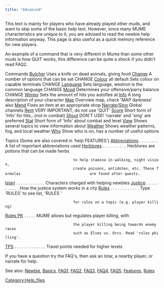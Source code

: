 ```yaml
---
title: "Advanced"
---
```


This text is mainly for players who have already played other muds, and
want to skip some of the basic help text. However, since many MUME
characteristics are unique to it, you are advised to read the newbie
help information anyway. This page is also useful as a quick memory
reference for new players.

An example of a command that is very different in Mume than some other
muds is how QUIT works, this difference can be quite a shock if you
didn't read FAQ2.

Commands [Butcher](Butcher "wikilink") Uses a knife on dead animals,
giving food [Change](Change "wikilink") A number of options that can be
set CHANGE [Colour](Colour "wikilink") all default Sets colour on
capable terminals CHANGE [Language](Language "wikilink") <Type> Sets
language, westron is the common language CHANGE [Mood](Mood "wikilink")
<Type> Determines your offensive/parry balance CHANGE
[Wimpy](Wimpy "wikilink") <Number> Sets the amount of hits you autoflee
at [Info](Info "wikilink") A long description of your character
[Map](Map "wikilink") Overview map, check 'MAP darkness' also
[Mend](Mend "wikilink") Fixes an item at an appropriate shop
[Narrate](Narrate "wikilink")/[Sing](Sing "wikilink") Global channels
[Rent](Rent "wikilink") VERY IMPORTANT, do not use 'QUIT'
[Score](Score "wikilink") Short form of 'Info' for hits,..(not in
combat) [Shout](Shout "wikilink") DON'T USE! 'narrate' and 'sing' are
preferred [Stat](Stat "wikilink") Short form of 'Info' about combat and
level [View](View "wikilink") Shows several topics to view information
about [Weather](Weather "wikilink") Shows weather patterns, fog, and
local weather [Who](Who "wikilink") Show who is on, has a number of
useful options

Topics (Some are also covered in 'help FEATURES')
[Abbreviations](Abbreviations "wikilink") . . . . . . . . A list of
important abbreviations used [Herblores](Herblores "wikilink") . . . . .
. . . . . Herblores are potions that can be made herbs

`                               to help stamina in walking, night vision, `
`                               create poisons, antidotes, etc. These formulas`
`                               are found after quests.`

[Istari](Istari "wikilink") . . . . . . . . . . . . Characters charged
with helping newbies [Justice](Justice "wikilink") . . . . . . . . . . .
How the justice system works in a city [Rules](Rules "wikilink") . . . .
. . . . . . . . Type 'RULES' to see list, 'RULES <topic>'

`                               for rules on a topic (e.g. player killing)`

[Rules PK](Rules_PK "wikilink") . . . . . MUME allows but regulates
player killing, with

`                               the player killing being towards enemy races`
`                               such as Elves vs. Orcs. Read 'rules pkilling'. `

[TPS](TPS "wikilink") . . . . . . . . . . . . . Travel points needed for
higher levels

If you have a question try the FAQ's, then ask an Istar, a nearby
player, or narrate for help.

See also: [Newbie](Newbie "wikilink"), [Basics](Basics "wikilink"),
[FAQ1](FAQ1 "wikilink"), [FAQ2](FAQ2 "wikilink"),
[FAQ3](FAQ3 "wikilink"), [FAQ4](FAQ4 "wikilink"),
[FAQ5](FAQ5 "wikilink"), [Features](Features "wikilink"),
[Rules](Rules "wikilink")

[Category:Help_files](Category:Help_files "wikilink")